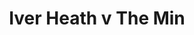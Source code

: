---
year: "2004"
serialNumber: "0303" 
game: "Iver Heath"
title: "Iver Heath v The Min"
gameLocation: ""
gameDate: ""
result: ""
resultType: ""
type: "game"
---